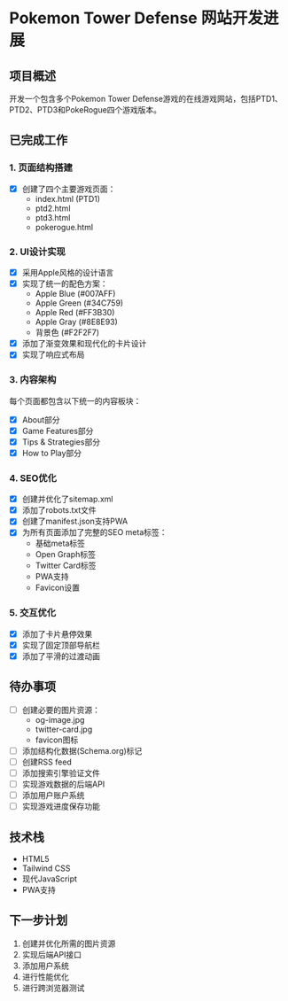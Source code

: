 # Pokemon Tower Defense 网站开发进展

## 项目概述
开发一个包含多个Pokemon Tower Defense游戏的在线游戏网站，包括PTD1、PTD2、PTD3和PokeRogue四个游戏版本。

## 已完成工作

### 1. 页面结构搭建
- [x] 创建了四个主要游戏页面：
  - index.html (PTD1)
  - ptd2.html
  - ptd3.html
  - pokerogue.html

### 2. UI设计实现
- [x] 采用Apple风格的设计语言
- [x] 实现了统一的配色方案：
  - Apple Blue (#007AFF)
  - Apple Green (#34C759)
  - Apple Red (#FF3B30)
  - Apple Gray (#8E8E93)
  - 背景色 (#F2F2F7)
- [x] 添加了渐变效果和现代化的卡片设计
- [x] 实现了响应式布局

### 3. 内容架构
每个页面都包含以下统一的内容板块：
- [x] About部分
- [x] Game Features部分
- [x] Tips & Strategies部分
- [x] How to Play部分

### 4. SEO优化
- [x] 创建并优化了sitemap.xml
- [x] 添加了robots.txt文件
- [x] 创建了manifest.json支持PWA
- [x] 为所有页面添加了完整的SEO meta标签：
  - 基础meta标签
  - Open Graph标签
  - Twitter Card标签
  - PWA支持
  - Favicon设置

### 5. 交互优化
- [x] 添加了卡片悬停效果
- [x] 实现了固定顶部导航栏
- [x] 添加了平滑的过渡动画

## 待办事项
- [ ] 创建必要的图片资源：
  - og-image.jpg
  - twitter-card.jpg
  - favicon图标
- [ ] 添加结构化数据(Schema.org)标记
- [ ] 创建RSS feed
- [ ] 添加搜索引擎验证文件
- [ ] 实现游戏数据的后端API
- [ ] 添加用户账户系统
- [ ] 实现游戏进度保存功能

## 技术栈
- HTML5
- Tailwind CSS
- 现代JavaScript
- PWA支持

## 下一步计划
1. 创建并优化所需的图片资源
2. 实现后端API接口
3. 添加用户系统
4. 进行性能优化
5. 进行跨浏览器测试 